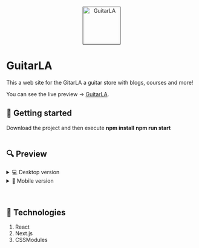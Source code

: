 
<p align="center">
    <a href="">
        <img src="#" height="100" alt="GuitarLA"/>
    </a>
</p>

<h1 id="web">GuitarLA</h1>

This a web site for the GitarLA a guitar store with blogs, courses and more!

You can see the live preview → [GuitarLA](https://cryptic-brushlands-37446.herokuapp.com/).


<h2 id="scripts">🏁 Getting started</h2>
Download the project and then execute <strong>npm install</strong> <strong>npm run start</strong>
<br>
<br>

<h2 id="preview">🔍 Preview</h2>

<details>
  <summary id="desktop">💻 Desktop version</summary>    
  <img src="./desktopview.png" alt="Desktop view">
</details>

<details>
  <summary id="mobile">📱 Mobile version</summary>  
  <img src="./mobileview.png" alt="Mobile view">
</details>
<br>
<br>
<h2 id="technologies">📲 Technologies</h2>

1. React
2. Next.js
3. CSSModules
